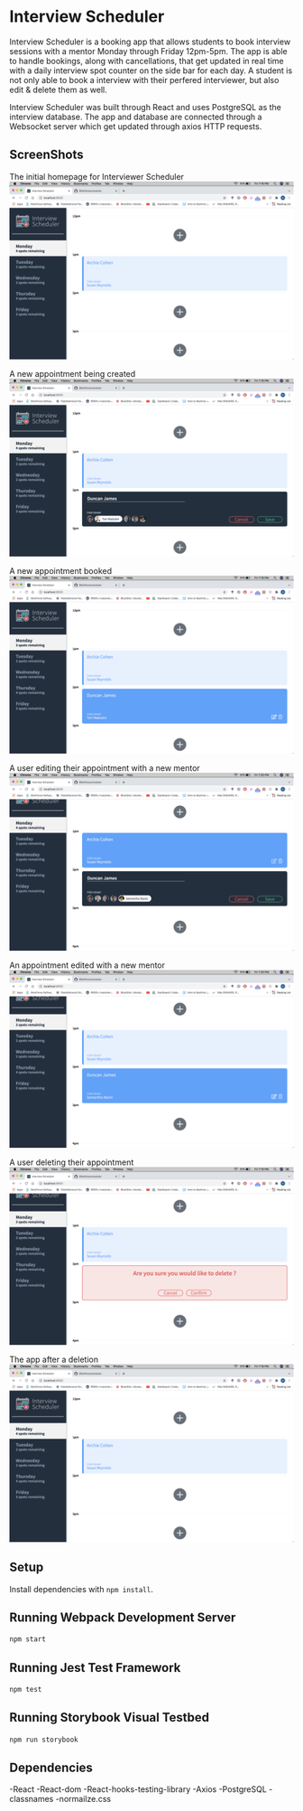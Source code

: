 # Interview Scheduler

  Interview Scheduler is a booking app that allows students to book interview sessions with a mentor Monday through Friday 12pm-5pm. The app is able to handle bookings, along with cancellations, that get updated in real time with a daily interview spot counter on the side bar for each day. A student is not only able to book a interview with their perfered interviewer, but also edit & delete them as well.

  Interview Scheduler was built through React and uses PostgreSQL as the interview database. The app and database are connected through a Websocket server which get updated through axios HTTP requests.

## ScreenShots
The initial homepage for Interviewer Scheduler
!["The initial homepage for Interviewer Scheduler"](https://github.com/96sMicks/scheduler/blob/master/docs/Initial%20Homepage.png)

A new appointment being created
!["A new appointment being created"](https://github.com/96sMicks/scheduler/blob/master/docs/Booking%20an%20Appointment.png)

A new appointment booked
!["A new appointment booked"](https://github.com/96sMicks/scheduler/blob/master/docs/A%20new%20Appointment%20is%20created.png)

A user editing their appointment with a new mentor
!["A user editing their appointment with a new mentor"](https://github.com/96sMicks/scheduler/blob/master/docs/A%20user%20editing%20their%20appointment%20with%20a%20new%20mentor.png)

An appointment edited with a new mentor
!["An appointment edited with a new mentor"](https://github.com/96sMicks/scheduler/blob/master/docs/A%20new%20appointment%20edited%20with%20a%20new%20mentor.png)

A user deleting their appointment
!["A user deleting their appointment"](https://github.com/96sMicks/scheduler/blob/master/docs/A%20user%20deleteing%20their%20appointment.png)

The app after a deletion
!["The app after a deletion"](https://github.com/96sMicks/scheduler/blob/master/docs/Initial%20Homepage.png)


## Setup

Install dependencies with `npm install`.

## Running Webpack Development Server

```sh
npm start
```

## Running Jest Test Framework

```sh
npm test
```

## Running Storybook Visual Testbed

```sh
npm run storybook
```

## Dependencies
-React
-React-dom
-React-hooks-testing-library
-Axios
-PostgreSQL
-classnames
-normailze.css

